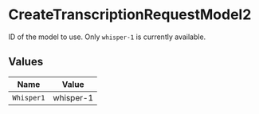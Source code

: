 # CreateTranscriptionRequestModel2

ID of the model to use. Only `whisper-1` is currently available.



## Values

| Name       | Value      |
| ---------- | ---------- |
| `Whisper1` | whisper-1  |